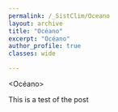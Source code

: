 ```yaml
---
permalink: /_SistClim/Oceano
layout: archive
title: "Océano"
excerpt: "Océano"
author_profile: true 
classes: wide

---
```

<Océano>

This is a test of the post
